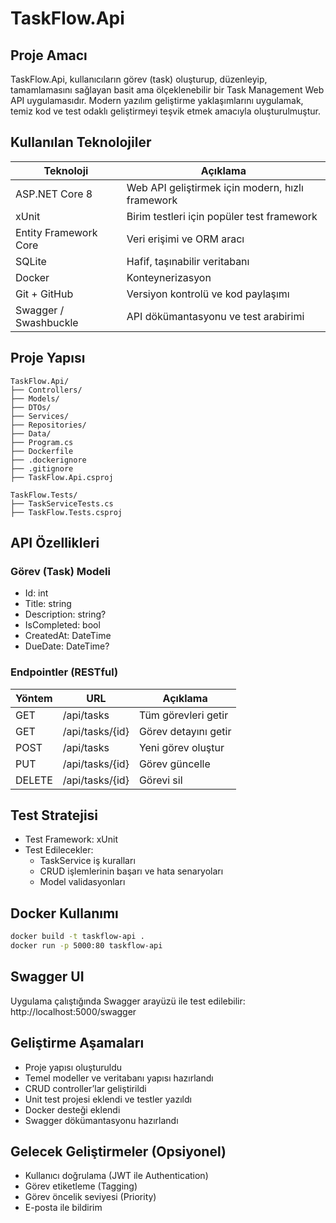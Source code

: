 # TaskFlow.Api

## Proje Amacı
TaskFlow.Api, kullanıcıların görev (task) oluşturup, düzenleyip, tamamlamasını sağlayan basit ama ölçeklenebilir bir Task Management Web API uygulamasıdır. Modern yazılım geliştirme yaklaşımlarını uygulamak, temiz kod ve test odaklı geliştirmeyi teşvik etmek amacıyla oluşturulmuştur.

##  Kullanılan Teknolojiler
| Teknoloji                | Açıklama                                              |
|-------------------------|------------------------------------------------------|
| ASP.NET Core 8          | Web API geliştirmek için modern, hızlı framework      |
| xUnit                   | Birim testleri için popüler test framework           |
| Entity Framework Core   | Veri erişimi ve ORM aracı                            |
| SQLite                  | Hafif, taşınabilir veritabanı                        |
| Docker                  | Konteynerizasyon                                     |
| Git + GitHub            | Versiyon kontrolü ve kod paylaşımı                   |
| Swagger / Swashbuckle   | API dökümantasyonu ve test arabirimi                 |

## Proje Yapısı
```
TaskFlow.Api/
├── Controllers/
├── Models/
├── DTOs/
├── Services/
├── Repositories/
├── Data/
├── Program.cs
├── Dockerfile
├── .dockerignore
├── .gitignore
├── TaskFlow.Api.csproj

TaskFlow.Tests/
├── TaskServiceTests.cs
├── TaskFlow.Tests.csproj
```

## API Özellikleri
### Görev (Task) Modeli
- Id: int
- Title: string
- Description: string?
- IsCompleted: bool
- CreatedAt: DateTime
- DueDate: DateTime?

### Endpointler (RESTful)
| Yöntem | URL                | Açıklama                |
|--------|--------------------|-------------------------|
| GET    | /api/tasks         | Tüm görevleri getir     |
| GET    | /api/tasks/{id}    | Görev detayını getir    |
| POST   | /api/tasks         | Yeni görev oluştur      |
| PUT    | /api/tasks/{id}    | Görev güncelle          |
| DELETE | /api/tasks/{id}    | Görevi sil              |
## Test Stratejisi
- Test Framework: xUnit
- Test Edilecekler:
  - TaskService iş kuralları
  - CRUD işlemlerinin başarı ve hata senaryoları
  - Model validasyonları

##  Docker Kullanımı
```bash
docker build -t taskflow-api .
docker run -p 5000:80 taskflow-api
```

##  Swagger UI
Uygulama çalıştığında Swagger arayüzü ile test edilebilir:
http://localhost:5000/swagger

## Geliştirme Aşamaları
- Proje yapısı oluşturuldu
- Temel modeller ve veritabanı yapısı hazırlandı
- CRUD controller’lar geliştirildi
- Unit test projesi eklendi ve testler yazıldı
- Docker desteği eklendi
- Swagger dökümantasyonu hazırlandı

##  Gelecek Geliştirmeler (Opsiyonel)
- Kullanıcı doğrulama (JWT ile Authentication)
- Görev etiketleme (Tagging)
- Görev öncelik seviyesi (Priority)
- E-posta ile bildirim 
